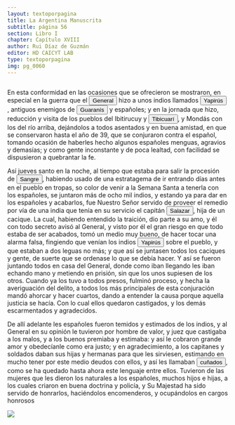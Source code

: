 ```yaml
---
layout: textoporpagina
title: La Argentina Manuscrita
subtitle: página 56
section: Libro I
chapter: Capítulo XVIII
author: Rui Díaz de Guzmán
editor: HD CAICYT LAB
type: textoporpagina
img: pg_0060
---
```

<div class="row">
    <div class="column">
<p>En esta conformidad en las ocasiones que se ofrecieron se mostraron, en especial en la guerra que el <button class="balloon" data-balloon-pos="up" data-balloon-length="large" data-balloon="Refiere a Domingo de Irala. Castilla, 1509 - Asunción del Paraguay, 03/10/1556. Conquistador y colonizador español. Ocupó tres veces el cargo de gobernador interino del Río de la Plata y del Paraguay, en los períodos de 1539 a 1542, de 1544 hasta 1548 y por último desde 1549. Carlos V lo nombró como titular en el cargo en 1555, lo sería hasta su fallecimiento.">General</button> hizo a unos indios llamados <button class="balloon" data-balloon-pos="up" data-balloon-length="large" data-balloon="Incluidos dentro de la familia mataco-guaycurú, los yapirúes habitaban la banda occidental del Paraguay y practicaban la caza y la recolección.">Yapirús</button>, antiguos enemigos de <button class="balloon" data-balloon-pos="up" data-balloon-length="large" data-balloon="Refiere a Los guaraníes o avá, según su autodenominación étnica original (que significa &quot;ser humano&quot;), son un grupo de pueblos que se ubican geográficamente en Paraguay, noreste de Argentina,​ sur y suroeste de Brasil, sureste de Bolivia y norte de Uruguay. El nombre significa en guaraní guerrero, ava que significa hombre y se pronuncia en forma grave entre los chiriguanos (ava guaraníes). Eran cultivadores selvícolas.">Guaranís</button> y españoles; y en la jornada que hizo, reducción y visita de los pueblos del Ibitirucuy y <a href="https://recogito.pelagios.org/document/wzqxhk0h3vpikm/part/1/edit#d8589953-d7bc-4bb4-8f7c-f33eb3caea26" target="_blank"><button class="balloon" data-balloon-pos="up" data-balloon-length="large" data-balloon="Actualmente, Tebicuary-mí">Tibicuarí</button></a>, y Mondás con los del río arriba, dejándolos a todos asentados y en buena amistad, en que se conservaron hasta el año de 39, que se conjuraron contra el español, tomando ocasión de haberles hecho algunos españoles menguas, agravios y demasías; y como gente inconstante y de poca lealtad, con facilidad se dispusieron a quebrantar la fe.</p> <p>Así jueves santo en la noche, al tiempo que estaba para salir la procesión de <button class="balloon" data-balloon-pos="up" data-balloon-length="large" data-balloon="Refiera al intento de levantamiento que los caciques guaraníes habían planeado en las Pascuas de 1541, que fue abortado cuando el tesorero Garci Venegas, a cargo del fuerte, se enteró de estos planes  a través de algunas indias que los españoles tenían a su servicio.">Sangre</button>, habiendo usado de una estratagema de ir entrando días antes en el pueblo en tropas, so color de venir a la Semana Santa a tenerla con los españoles, se juntaron más de ocho mil indios, y estando ya para dar en los españoles y acabarlos, fue Nuestro Señor servido de proveer el remedio por vía de una india que tenía en su servicio el capitán <button class="balloon" data-balloon-pos="up" data-balloon-length="large" data-balloon="Juan de Salazar y Espinoza (España, 1508 - Asunción, 1560), figura política importante en la colonización del Río de la Plata. Capitán de Pedro de Mendoza a quien el Adelantado le encargó la misión de seguir la huella de Juan de Ayolas río arriba. En 1537 fundó un fuerte en la confluencia de los ríos Paraguay y Pilcomayo, con el acuerdo de los guaraníes carios de la región, fue uno de los negociadores españoles más eficaces y respectados. En 1555, fue reconocido como Regidor y Tesorero de Asunción, después de reconocer a Irala como gobernador.">Salazar</button>, hija de un cacique. La cual, habiendo entendido la traición, dio parte a su amo, y él con todo secreto avisó al General, y visto por él el gran riesgo en que todo estaba de ser acabados, tomó un medio muy bueno, de hacer tocar una alarma falsa, fingiendo que venían los indios <button class="balloon" data-balloon-pos="up" data-balloon-length="large" data-balloon="Incluidos dentro de la familia mataco-guaycurú, los yapirúes habitaban la banda occidental del Paraguay y practicaban la caza y la recolección.">Yapirús</button> sobre el pueblo, y que estaban a dos leguas no más; y que así se juntasen todos los caciques y gente, de suerte que se ordenase lo que se debía hacer. Y así se fueron juntando todos en casa del General, donde como iban llegando les iban echando mano y metiendo en prisión, sin que los unos supiesen de los otros. Cuando ya los tuvo a todos presos, fulminó proceso, y hecha la averiguación del delito, a todos los más principales de esta conjuración mandó ahorcar y hacer cuartos, dando a entender la causa porque aquella justicia se hacía. Con lo cual ellos quedaron castigados, y los demás escarmentados y agradecidos.</p> <p>De allí adelante les españoles fueron temidos y estimados de los indios, y al General en su opinión le tuvieron por hombre de valor, y juez que castigaba a los malos, y a los buenos premiaba y estimaba: y así le cobraron grande amor y obedecíanle como era justo; y en agradecimiento, a los capitanes y soldados daban sus hijas y hermanas para que les sirviesen, estimando en mucho tener por este medio deudos con ellos, y así les llamaban <button class="balloon" data-balloon-pos="up" data-balloon-length="large" data-balloon="El cuñadazgo, principio organizador de la sociedad colonial rioplatense en el Paraguay. El hombre que se casaba con una mujer quedaba &quot;endeudado&quot; con la familia de su esposa, obligado a trabajar en tareas de desmonte o acompañarlos en la guerra. El sentido de las relaciones de parentesco guaraníes quedó completamente vacío, Ruy Díaz se ocupó en resaltar el parentesco entre blancos y guaraníes porque él era, justamente, nieto de guaraníes por parte de su madre mestiza.">cuñados</button>, como se ha quedado hasta ahora este lenguaje entre ellos. Tuvieron de las mujeres que les dieron los naturales a los españoles, muchos hijos e hijas, a los cuales criaron en buena doctrina y policía, y Su Majestad ha sido servido de honrarlos, haciéndolos encomenderos, y ocupándolos en cargos honrosos</p></div>

<div class="column">
<a href="{{site.baseurl}}/assets/img/argentina_manuscrita/{{page.img}}.jpg"><img src="{{site.baseurl}}/assets/img/argentina_manuscrita/{{page.img}}.jpg"></a>
</div>
</div>